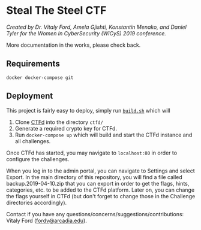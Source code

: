 # Steal The Steel CTF

*Created by Dr. Vitaly Ford, Amela Gjishti, Konstantin Menako, and Daniel Tyler for the Women In CyberSecurity (WiCyS) 2019 conference.*

More documentation in the works, please check back.

## Requirements

```
docker docker-compose git
```

## Deployment

This project is fairly easy to deploy, simply run [`build.sh`](/build.sh) which will

1. Clone [CTFd](https://github.com/CTFd/CTFd) into the directory `ctfd/`
2. Generate a required crypto key for CTFd.
3. Run `docker-compose up` which will build and start the CTFd instance and all challenges.

Once CTFd has started, you may navigate to `localhost:80` in order to configure the challenges. 

When you log in to the admin portal, you can navigate to Settings and select Export. In the main directory of this repository, you will find a file called backup.2019-04-10.zip that you can export in order to get the flags, hints, categories, etc. to be added to the CTFd platform. Later on, you can change the flags yourself in CTFd (but don't forget to change those in the Challenge directories accordingly).

Contact if you have any questions/concerns/suggestions/contributions: Vitaly Ford (fordv@arcadia.edu).
